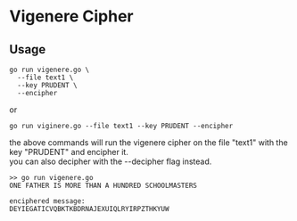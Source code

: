 # Vigenere Cipher

## Usage  
```
go run vigenere.go \
  --file text1 \
  --key PRUDENT \
  --encipher
```  
or  
```
go run viginere.go --file text1 --key PRUDENT --encipher
```  
the above commands will run the vigenere cipher on the file "text1" with the key "PRUDENT" and encipher it.  
you can also decipher with the --decipher flag instead.  


```
>> go run vigenere.go
ONE FATHER IS MORE THAN A HUNDRED SCHOOLMASTERS

enciphered message:
DEYIEGATICVQBKTKBDRNAJEXUIQLRYIRPZTHKYUW
```
